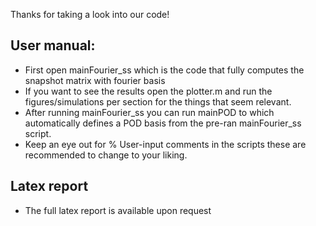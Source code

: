 Thanks for taking a look into our code!

## User manual:
- First open mainFourier_ss which is the code that fully computes the snapshot matrix with fourier basis
- If you want to see the results open the plotter.m and run the figures/simulations per section for the things that seem relevant.
- After running mainFourier_ss you can run mainPOD to which automatically defines a POD basis from the pre-ran mainFourier_ss script.
- Keep an eye out for % User-input comments in the scripts these are recommended to change to your liking.

## Latex report
- The full latex report is available upon request
